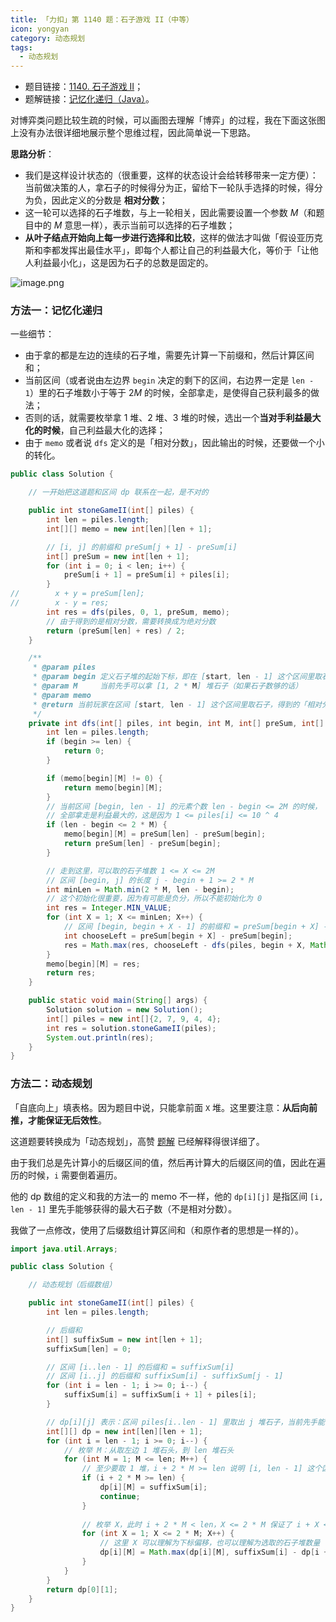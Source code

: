 ```yaml
---
title: 「力扣」第 1140 题：石子游戏 II（中等）
icon: yongyan
category: 动态规划
tags:
  - 动态规划
---
```



+ 题目链接：[1140. 石子游戏 II](https://leetcode-cn.com/problems/stone-game-ii/)；
+ 题解链接：[记忆化递归（Java）](https://leetcode-cn.com/problems/stone-game-ii/solution/ji-yi-hua-di-gui-java-by-liweiwei1419/)。



对博弈类问题比较生疏的时候，可以画图去理解「博弈」的过程，我在下面这张图上没有办法很详细地展示整个思维过程，因此简单说一下思路。

**思路分析**：
+ 我们是这样设计状态的（很重要，这样的状态设计会给转移带来一定方便）：当前做决策的人，拿石子的时候得分为正，留给下一轮队手选择的时候，得分为负，因此定义的分数是 **相对分数**；
+ 这一轮可以选择的石子堆数，与上一轮相关，因此需要设置一个参数 $M$（和题目中的 $M$ 意思一样），表示当前可以选择的石子堆数；
+ **从叶子结点开始向上每一步进行选择和比较**，这样的做法才叫做「假设亚历克斯和李都发挥出最佳水平」，即每个人都让自己的利益最大化，等价于「让他人利益最小化」，这是因为石子的总数是固定的。

![image.png](https://pic.leetcode-cn.com/fc85a9f3b4e932e2d5b80ed5c570e414aa541a92a6924068ecdac974cdf6a586-image.png)


### 方法一：记忆化递归

一些细节：

+ 由于拿的都是左边的连续的石子堆，需要先计算一下前缀和，然后计算区间和；
+ 当前区间（或者说由左边界 `begin` 决定的剩下的区间，右边界一定是 `len - 1`）里的石子堆数小于等于 $2M$ 的时候，全部拿走，是使得自己获利最多的做法；
+ 否则的话，就需要枚举拿 1 堆、2 堆、3 堆的时候，选出一个**当对手利益最大化的时候**，自己利益最大化的选择；
+ 由于 `memo` 或者说 `dfs` 定义的是「相对分数」，因此输出的时候，还要做一个小的转化。


```Java []
public class Solution {

    // 一开始把这道题和区间 dp 联系在一起，是不对的

    public int stoneGameII(int[] piles) {
        int len = piles.length;
        int[][] memo = new int[len][len + 1];

        // [i, j] 的前缀和 preSum[j + 1] - preSum[i]
        int[] preSum = new int[len + 1];
        for (int i = 0; i < len; i++) {
            preSum[i + 1] = preSum[i] + piles[i];
        }
//        x + y = preSum[len];
//        x - y = res;
        int res = dfs(piles, 0, 1, preSum, memo);
        // 由于得到的是相对分数，需要转换成为绝对分数
        return (preSum[len] + res) / 2;
    }

    /**
     * @param piles
     * @param begin 定义石子堆的起始下标，即在 [start, len - 1] 这个区间里取石子
     * @param M     当前先手可以拿 [1, 2 * M] 堆石子（如果石子数够的话）
     * @param memo
     * @return 当前玩家在区间 [start, len - 1] 这个区间里取石子，得到的「相对分数」
     */
    private int dfs(int[] piles, int begin, int M, int[] preSum, int[][] memo) {
        int len = piles.length;
        if (begin >= len) {
            return 0;
        }

        if (memo[begin][M] != 0) {
            return memo[begin][M];
        }
        // 当前区间 [begin, len - 1] 的元素个数 len - begin <= 2M 的时候，
        // 全部拿走是利益最大的，这是因为 1 <= piles[i] <= 10 ^ 4
        if (len - begin <= 2 * M) {
            memo[begin][M] = preSum[len] - preSum[begin];
            return preSum[len] - preSum[begin];
        }

        // 走到这里，可以取的石子堆数 1 <= X <= 2M
        // 区间 [begin, j] 的长度 j - begin + 1 >= 2 * M
        int minLen = Math.min(2 * M, len - begin);
        // 这个初始化很重要，因为有可能是负分，所以不能初始化为 0
        int res = Integer.MIN_VALUE;
        for (int X = 1; X <= minLen; X++) {
            // 区间 [begin, begin + X - 1] 的前缀和 = preSum[begin + X] - preSum[begin - 1]
            int chooseLeft = preSum[begin + X] - preSum[begin];
            res = Math.max(res, chooseLeft - dfs(piles, begin + X, Math.max(M, X), preSum, memo));
        }
        memo[begin][M] = res;
        return res;
    }

    public static void main(String[] args) {
        Solution solution = new Solution();
        int[] piles = new int[]{2, 7, 9, 4, 4};
        int res = solution.stoneGameII(piles);
        System.out.println(res);
    }
}
```

### 方法二：动态规划

「自底向上」填表格。因为题目中说，只能拿前面 `X` 堆。这里要注意：**从后向前推，才能保证无后效性**。

这道题要转换成为「动态规划」，高赞 [题解](https://leetcode-cn.com/problems/stone-game-ii/solution/java-dong-tai-gui-hua-qing-xi-yi-dong-17xing-by-lg/) 已经解释得很详细了。

由于我们总是先计算小的后缀区间的值，然后再计算大的后缀区间的值，因此在遍历的时候，`i` 需要倒着遍历。

他的 dp 数组的定义和我的方法一的 memo 不一样，他的 `dp[i][j]` 是指区间 `[i, len - 1]` 里先手能够获得的最大石子数（不是相对分数）。


我做了一点修改，使用了后缀数组计算区间和（和原作者的思想是一样的）。

```Java []
import java.util.Arrays;

public class Solution {

    // 动态规划（后缀数组）

    public int stoneGameII(int[] piles) {
        int len = piles.length;

        // 后缀和
        int[] suffixSum = new int[len + 1];
        suffixSum[len] = 0;

        // 区间 [i..len - 1] 的后缀和 = suffixSum[i]
        // 区间 [i..j] 的后缀和 suffixSum[i] - suffixSum[j - 1]
        for (int i = len - 1; i >= 0; i--) {
            suffixSum[i] = suffixSum[i + 1] + piles[i];
        }

        // dp[i][j] 表示：区间 piles[i..len - 1] 里取出 j 堆石子，当前先手能够获得的分数（注意：不是相对分数）
        int[][] dp = new int[len][len + 1];
        for (int i = len - 1; i >= 0; i--) {
            // 枚举 M：从取左边 1 堆石头，到 len 堆石头
            for (int M = 1; M <= len; M++) {
                // 至少要取 1 堆，i + 2 * M >= len 说明 [i, len - 1] 这个区间里所有的石头都可以拿走
                if (i + 2 * M >= len) {
                    dp[i][M] = suffixSum[i];
                    continue;
                }
                
                // 枚举 X，此时 i + 2 * M < len，X <= 2 * M 保证了 i + X < len
                for (int X = 1; X <= 2 * M; X++) {
                    // 这里 X 可以理解为下标偏移，也可以理解为选取的石子堆数量
                    dp[i][M] = Math.max(dp[i][M], suffixSum[i] - dp[i + X][Math.max(X, M)]);
                }
            }
        }
        return dp[0][1];
    }
}
```
